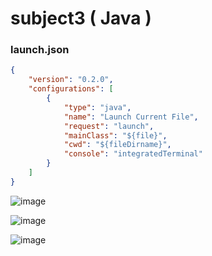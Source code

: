 # subject3 ( Java )

### launch.json
```json
{
    "version": "0.2.0",
    "configurations": [
        {
            "type": "java",
            "name": "Launch Current File",
            "request": "launch",
            "mainClass": "${file}",
            "cwd": "${fileDirname}",
            "console": "integratedTerminal"
        }
    ]
}
```

![image](https://user-images.githubusercontent.com/1501327/186157086-423876d6-0013-4eb5-a7d1-c939f126c21c.png)

![image](https://user-images.githubusercontent.com/1501327/186157497-532fb038-eb22-4eee-967f-002f514b2308.png)

![image](https://user-images.githubusercontent.com/1501327/186157569-b742eafa-5622-41c2-b6ec-7938262dc26f.png)
